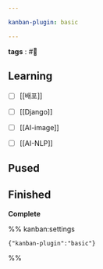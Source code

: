 ```yaml
---

kanban-plugin: basic

---
```


**tags** : #📌 

## Learning

- [ ] [[배포]]
- [ ] [[Django]]
- [ ] [[AI-image]]
- [ ] [[AI-NLP]]


## Pused



## Finished

**Complete**




%% kanban:settings
```
{"kanban-plugin":"basic"}
```
%%